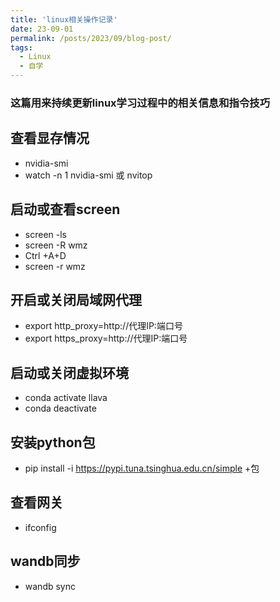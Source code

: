 ```yaml
---
title: 'linux相关操作记录'
date: 23-09-01
permalink: /posts/2023/09/blog-post/
tags:
  - Linux
  - 自学
---
```


### 这篇用来持续更新linux学习过程中的相关信息和指令技巧


## 查看显存情况
- nvidia-smi
- watch -n 1 nvidia-smi 或 nvitop

## 启动或查看screen
- screen -ls
- screen -R wmz
- Ctrl +A+D
- screen -r wmz

## 开启或关闭局域网代理
- export http_proxy=http://代理IP:端口号
- export https_proxy=http://代理IP:端口号

## 启动或关闭虚拟环境
- conda activate llava
- conda deactivate

## 安装python包
- pip install -i https://pypi.tuna.tsinghua.edu.cn/simple +包

## 查看网关
- ifconfig

## wandb同步
- wandb sync 